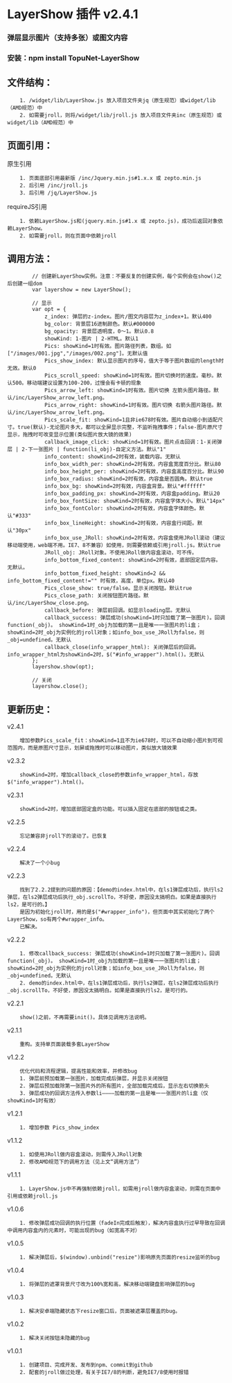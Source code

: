 # LayerShow 插件 v2.4.1
### 弹层显示图片（支持多张）或图文内容
### 安装：npm install TopuNet-LayerShow

文件结构：
-------------
		
		1. /widget/lib/LayerShow.js 放入项目文件夹jq（原生规范）或widget/lib（AMD规范）中
		2. 如需要jroll，则将/widget/lib/jroll.js 放入项目文件夹inc（原生规范）或widget/lib（AMD规范）中


页面引用：
-------------

原生引用

		1. 页面底部引用最新版 /inc/Jquery.min.js#1.x.x 或 zepto.min.js
		2. 后引用 /inc/jroll.js
		3. 后引用 /jq/LayerShow.js

requireJS引用

        1. 依赖LayerShow.js和(jquery.min.js#1.x 或 zepto.js)，成功后返回对象依赖LayerShow。
        2. 如需要jroll，则在页面中依赖jroll

调用方法：
--------------

			// 创建新LayerShow实例。注意：不要反复的创建实例，每个实例会在show()之后创建一组dom
			var layershow = new LayerShow();

			// 显示
			var opt = {
				z_index: 弹层的z-index。图片/图文内容层为z_index+1。默认400
				bg_color: 背景层16进制颜色。默认#000000
				bg_opacity: 背景层透明度，0～1。默认0.8
				showKind: 1-图片 | 2-HTML。默认1
				Pics: showKind=1时有效。图片路径列表，数组。如 ["/images/001.jpg","/images/002.png"]。无默认值
				Pics_show_index: 默认显示图片的序号，值大于等于图片数组的length时无效。默认0
				Pics_scroll_speed: showKind=1时有效。图片切换时的速度。毫秒。默认500。移动端建议设置为100-200，过慢会有卡顿的现象
				Pics_arrow_left: showKind=1时有效。图片切换 左箭头图片路径。默认/inc/LayerShow_arrow_left.png。
				Pics_arrow_right: showKind=1时有效。图片切换 右箭头图片路径。默认/inc/LayerShow_arrow_left.png。
                Pics_scale_fit: showKind=1且非ie678时有效。图片自动缩小到适配尺寸。true(默认)-无论图片多大，都可以全屏显示完整，不监听拖拽事件；false-图片原尺寸显示，拖拽时可改变显示位置(类似图片放大镜的效果)
				callback_image_click: showKind=1时有效。图片点击回调：1-关闭弹层 | 2-下一张图片 | function(li_obj)-自定义方法。默认"1"
				info_content: showKind=2时有效，装载内容。无默认
				info_box_width_per: showKind=2时有效，内容盒宽度百分比。默认80
				info_box_height_per: showKind=2时有效，内容盒高度百分比。默认90
				info_box_radius: showKind=2时有效，内容盒是否圆角。默认true
				info_box_bg: showKind=2时有效，内容盒背景。默认"#ffffff"
				info_box_padding_px: showKind=2时有效，内容盒padding。默认20
				info_box_fontSize: showKind=2时有效，内容盒字体大小。默认"14px"
				info_box_fontColor: showKind=2时有效，内容盒字体颜色。默认"#333"
				info_box_lineHeight: showKind=2时有效，内容盒行间距。默认"30px"
				info_box_use_JRoll: showKind=2时有效，内容盒使用JRoll滚动（建议移动端使用，web端不用。IE7、8不兼容）如使用，则需要依赖或引用jroll.js。默认true
				JRoll_obj: JRoll对象。不使用JRoll做内容盒滚动，可不传。
				info_bottom_fixed_content: showKind=2时有效，底部固定层内容。无默认。
				info_bottom_fixed_height: showKind=2 && info_bottom_fixed_content!="" 时有效，高度，单位px。默认40
				Pics_close_show: true/false。显示关闭按钮。默认true
				Pics_close_path: 关闭按钮图片路径。默认/inc/LayerShow_close.png。
				callback_before: 弹层前回调。如显示loading层。无默认
				callback_success: 弹层成功(showKind=1时只加载了第一张图片)。回调function(_obj)。 showKind=1时_obj为加载的第一且是唯一一张图片的li盒；showKind=2时_obj为实例化的jroll对象；如info_box_use_JRoll为false，则_obj=undefined。无默认
                callback_close(info_wrapper_html): 关闭弹层后的回调。info_wrapper_html为showKind=2时，$("#info_wrapper").html()。无默认
			};
            layershow.show(opt);

            // 关闭
            layershow.close();

更新历史：
-------------
v2.4.1

		增加参数Pics_scale_fit：showKind=1且不为ie678时，可以不自动缩小图片到可视范围内，而是原图尺寸显示，划屏或拖拽时可以移动图片，类似放大镜效果

v2.3.2

		showKind=2时，增加callback_close的参数info_wrapper_html，存放$("info_wrapper").html()。

v2.3.1

		showKind=2时，增加底部固定盒的功能。可以插入固定在底部的按钮或之类。

v2.2.5

		忘记兼容非jroll下的滚动了。已恢复

v2.2.4

		解决了一个小bug

v2.2.3

		找到了2.2.2提到的问题的原因：【demo的index.html中，在ls1弹层成功后，执行ls2弹层，在ls2弹层成功后执行_obj.scrollTo，不好使，原因没太搞明白。如果是直接执行ls2，是可行的。】
		是因为初始化jroll时，用的是$("#wrapper_info")，但页面中其实初始化了两个LayerShow，so有两个#wrapper_info。
		已解决。

v2.2.2

		1. 修改callback_success: 弹层成功(showKind=1时只加载了第一张图片)。回调function(_obj)。 showKind=1时_obj为加载的第一且是唯一一张图片的li盒；showKind=2时_obj为实例化的jroll对象；如info_box_use_JRoll为false，则_obj=undefined。无默认
		2. demo的index.html中，在ls1弹层成功后，执行ls2弹层，在ls2弹层成功后执行_obj.scrollTo，不好使，原因没太搞明白。如果是直接执行ls2，是可行的。

v2.2.1

		show()之前，不再需要init()。具体见调用方法说明。

v2.1.1

		重构。支持单页面装载多套LayerShow

v1.2.2

		优化代码和流程逻辑，提高性能和效率，并修改bug
		1. 弹层前预加载第一张图片，加载完成后弹层，并显示关闭按钮
		2. 弹层后预加载除第一张图片外的所有图片，全部加载完成后，显示左右切换箭头
		3. 弹层成功的回调方法传入参数li————加载的第一且是唯一一张图片的li盒（仅showKind=1时有效）

v1.2.1

		1. 增加参数 Pics_show_index

v1.1.2

		1. 如使用JRoll做内容盒滚动，则需传入JRoll对象
		2. 修改AMD规范下的调用方法（见上文“调用方法”）

v1.1.1

		1. LayerShow.js中不再强制依赖jroll，如需用jroll做内容盒滚动，则需在页面中引用或依赖jroll.js

v1.0.6

		1. 修改弹层成功回调的执行位置（fadeIn完成后触发），解决内容盒执行过早导致在回调中调用内容盒内的元素时，可能出现的bug（如宽高不对）

v1.0.5

		1. 解决弹层后，$(window).unbind("resize")影响原先页面的resize监听的bug

v1.0.4

		1. 将弹层的遮罩背景尺寸改为100%宽和高，解决移动端键盘影响弹层的bug

v1.0.3

		1. 解决安卓端隐藏状态下resize窗口后，页面被遮罩层覆盖的bug。

v1.0.2

		1. 解决关闭按钮未隐藏的bug

v1.0.1

		1. 创建项目、完成开发、发布到npm、commit到github
		2. 配套的jroll做过处理，有关于IE7/8的判断，避免IE7/8使用时报错
